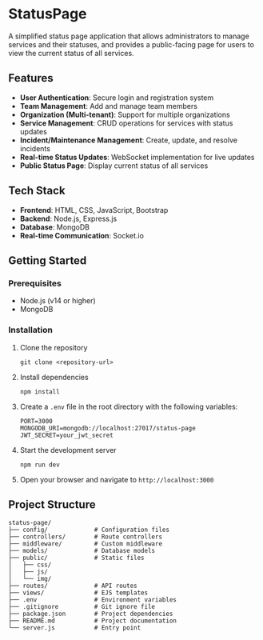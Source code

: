 # StatusPage

A simplified status page application that allows administrators to manage services and their statuses, and provides a public-facing page for users to view the current status of all services.

## Features

- **User Authentication**: Secure login and registration system
- **Team Management**: Add and manage team members
- **Organization (Multi-tenant)**: Support for multiple organizations
- **Service Management**: CRUD operations for services with status updates
- **Incident/Maintenance Management**: Create, update, and resolve incidents
- **Real-time Status Updates**: WebSocket implementation for live updates
- **Public Status Page**: Display current status of all services

## Tech Stack

- **Frontend**: HTML, CSS, JavaScript, Bootstrap
- **Backend**: Node.js, Express.js
- **Database**: MongoDB
- **Real-time Communication**: Socket.io

## Getting Started

### Prerequisites

- Node.js (v14 or higher)
- MongoDB

### Installation

1. Clone the repository
   ```
   git clone <repository-url>
   ```

2. Install dependencies
   ```
   npm install
   ```

3. Create a `.env` file in the root directory with the following variables:
   ```
   PORT=3000
   MONGODB_URI=mongodb://localhost:27017/status-page
   JWT_SECRET=your_jwt_secret
   ```

4. Start the development server
   ```
   npm run dev
   ```

5. Open your browser and navigate to `http://localhost:3000`

## Project Structure

```
status-page/
├── config/             # Configuration files
├── controllers/        # Route controllers
├── middleware/         # Custom middleware
├── models/             # Database models
├── public/             # Static files
│   ├── css/
│   ├── js/
│   └── img/
├── routes/             # API routes
├── views/              # EJS templates
├── .env                # Environment variables
├── .gitignore          # Git ignore file
├── package.json        # Project dependencies
├── README.md           # Project documentation
└── server.js           # Entry point
```